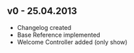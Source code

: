 ## v0 - 25.04.2013

- Changelog created
- Base Reference implemented
- Welcome Controller added (only show)
